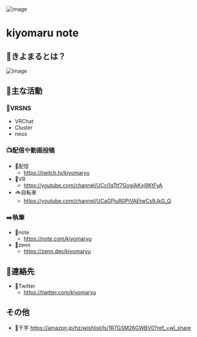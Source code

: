 ![image](https://user-images.githubusercontent.com/24783202/197696902-38eae996-485d-4159-9bc4-d477bb1fb4a6.png)

# kiyomaru note

## 🤔きよまるとは？
![image](https://user-images.githubusercontent.com/24783202/197695150-51754827-01c8-4caa-bd45-09e7d413f33a.png)

## 🚩主な活動


### 🎈VRSNS
- VRChat
- Cluster
- neos

### 📺配信や動画投稿
- 🍇配信
  - https://twitch.tv/kiyomaryu
- 🍓VR
  - https://youtube.com/channel/UCci1qTtf7GogiAKxj9KtFyA
- 🚲自転車
  - https://youtube.com/channel/UCaGPjuR0PiVAEtwCs9JkG_Q

### ✒️執筆
- 📗note
  - https://note.com/kiyomaryu
- 📓zenn
  - https://zenn.dev/kiyomaryu

## 📱連絡先
- 🐔Twitter
  - https://twitter.com/kiyomaryu

## その他
- 🍠干芋
https://amazon.jp/hz/wishlist/ls/1R7GSM26GWBV0?ref_=wl_share
